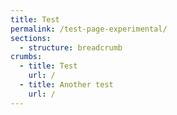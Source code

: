 ```yaml
---
title: Test
permalink: /test-page-experimental/
sections:
  - structure: breadcrumb
crumbs:
  - title: Test
    url: /
  - title: Another test
    url: /
---
```

